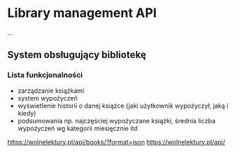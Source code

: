 # Library management API
...


## System obsługujący bibliotekę
### Lista funkcjonalności
- zarządzanie książkami
- system wypożyczeń
- wyświetlenie historii o danej książce (jaki użytkownik wypożyczył, jaką i kiedy)
- podsumowania np. najczęściej wypożyczane książki, średnia liczba wypożyczeń wg kategorii miesięcznie itd


https://wolnelektury.pl/api/books/?format=json
https://wolnelektury.pl/api/
